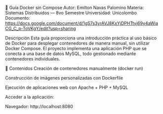 🐳 Guía Docker sin Compose
Autor: Emilton Navas Palomino
Materia: Sistemas Distribuidos — 8vo Semestre
Universidad: Unicolombo
Documento: https://docs.google.com/document/d/1gS7s3yrAVJ8KxYjDPHTtvj69y4aWiaCG_C_p-ToVKgY/edit?usp=sharing

Descripción
Esta guía proporciona una introducción práctica al uso básico de Docker para desplegar contenedores de manera manual, sin utilizar Docker Compose.
El proyecto implementa una aplicación PHP que se conecta a una base de datos MySQL, todo gestionado mediante contenedores individuales.

🚀 Contenidos
Creación de contenedores manualmente (docker run)

Construcción de imágenes personalizadas con Dockerfile

Ejecución de aplicaciones web con Apache + PHP + MySQL


Acceder a la aplicación:

Navegador: http://localhost:8080

